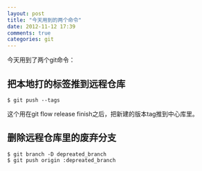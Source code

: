 ```yaml
---
layout: post
title: "今天用到的两个命令"
date: 2012-11-12 17:39
comments: true
categories: git
---
```


今天用到了两个git命令：

把本地打的标签推到远程仓库
--------------------------

```
$ git push --tags
```

这个用在git flow release finish之后，把新建的版本tag推到中心库里。

删除远程仓库里的废弃分支
------------------------

```
$ git branch -D depreated_branch
$ git push origin :depreated_branch
```

